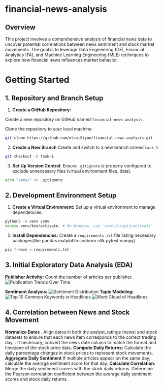 # financial-news-analysis
## Overview
This project involves a comprehensive analysis of financial news data to uncover potential correlations between news sentiment and stock market movements. The goal is to leverage Data Engineering (DE), Financial Analytics (FA), and Machine Learning Engineering (MLE) techniques to explore how financial news influences market behavior. 
# Getting Started
## 1. Repository and Branch Setup
1. **Create a GitHub Repository:**

Create a new repository on GitHub named `financial-news-analysis`.

Clone the repository to your local machine:
```bash
git clone https://github.com/olaniSiyum/financial-news-analysis.git
```
2. **Create a New Branch**
Create and switch to a new branch named `task-1`
```bash
git checkout -b task-1
```
3. **Set Up Version Control:**
Ensure `.gitignore` is properly configured to exclude unnecessary files (virtual environment files, data).
```bash
echo "venv/" >> .gitignore
```
## 2. Development Environment Setup
1. **Create a Virtual Environment:**
Set up a virtual environment to manage dependencies:
```bash
python3 -m venv venv
source venv/bin/activate  # On Windows, use `venv\Scripts\activate`
```
2. **Install Dependencies:**
Create a `requirements.txt` file listing necessary packages(like pandas
matplotlib seaborn nltk pytest numpy)
```bash
pip freeze > requirements.txt
```
## 3. Initial Exploratory Data Analysis (EDA)
**Publisher Activity:** Count the number of articles per publisher.
![Publication Trends Over Time](https://github.com/olaniSiyum/financial-news-analysis/blob/main/src/image/number_of_publication.png)

**Sentiment Analysis:**
![Sentiment Distribution](https://github.com/olaniSiyum/financial-news-analysis/blob/main/src/image/Sentiment.png)
**Topic Modeling:**
![Top 10 Common Keywords in Headlines](https://github.com/olaniSiyum/financial-news-analysis/blob/main/src/image/top10Headlines.png)
![Word Cloud of Headlines](https://github.com/olaniSiyum/financial-news-analysis/blob/main/src/image/wordcloud.png)
## 4. Correlation between News and Stock Movement
**Normalize Dates**
. Align dates in both the analyst_ratings (news) and stock datasets to ensure that each news
item corresponds to the correct trading day.
. If necessary, convert the news date column to match the format and timezone of the stock price data.
**Compute Daily Returns:**
Calculate the daily percentage changes in stock prices to represent stock movements.
**Aggregate Daily Sentiment**
If multiple articles appear on the same day, calculate the average sentiment score for that day.
**Calculate Correlation:**
Merge the daily sentiment scores with the stock daily returns.
Determine the Pearson correlation coefficient between the average daily sentiment scores and stock daily returns.
